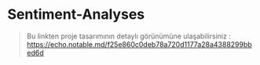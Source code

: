 # Sentiment-Analyses


> Bu linkten proje tasarımının detaylı görünümüne ulaşabilirsiniz : https://echo.notable.md/f25e860c0deb78a720d1177a28a4388299bbed6d

